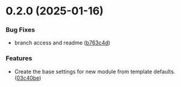 # 0.2.0 (2025-01-16)


### Bug Fixes

* branch access and readme ([b763c4d](https://github.com/JCO-Digital/jcore-security/commit/b763c4da6ede7288bc1f7bf4bd5bb9c4ace08dd5))


### Features

* Create the base settings for new module from template defaults. ([03c40be](https://github.com/JCO-Digital/jcore-security/commit/03c40be0f7d60a028ca065aa586082d7f3da5477))




